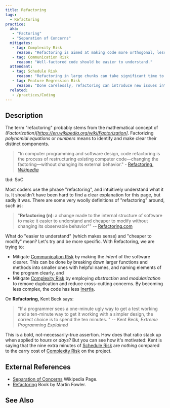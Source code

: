 ```yaml
---
title: Refactoring
tags: 
  - Refactoring
practice:
  aka: 
   - "Factoring"
   - "Separation of Concerns"
  mitigates:
   - tag: Complexity Risk
     reason: "Refactoring is aimed at making code more orthogonal, less duplicative and clearer to understand"
   - tag: Communication Risk
     reason: "Well-factored code should be easier to understand."
  attendant:
   - tag: Schedule Risk
     reason: "Refactoring in large chunks can take significant time to complete."
   - tag: Feature Regression Risk
     reason: "Done carelessly, refactoring can introduce new issues into the codebase"
  related:
   - /practices/Coding
---
```

  
<PracticeIntro details={frontMatter.practice} /> 

## Description

The term "refactoring" probably stems from the mathematical concept of _(Factorization)[https://en.wikipedia.org/wiki/Factorization]_.  Factorizing _polynomial equations_ or _numbers_ means to identify and make clear their distinct components.

> "In computer programming and software design, code refactoring is the process of restructuring existing computer code—changing the factoring—without changing its external behavior." - [Refactoring, _Wikipedia_](https://en.wikipedia.org/wiki/Code_refactoring)

tbd: SoC

Most coders use the phrase "refactoring", and intuitively understand what it is.  It shouldn't have been hard to find a clear explanation for this page, but sadly it was.  There are some very woolly definitions of "refactoring" around, such as:

> "**Refactoring (n)**: a change made to the internal structure of software to make it easier to understand and cheaper to modify without changing its observable behavior""  -- [Refactoring.com](https://www.refactoring.com)

What do "easier to understand" (which makes sense) and "cheaper to modify" mean?   Let's try and be more specific.   With Refactoring, we are trying to:

- Mitigate [Communication Risk](../risks/Communication-Risk.md) by making the _intent_ of the software clearer. This can be done by breaking down larger functions and methods into smaller ones with helpful names, and naming elements of the program clearly, and
- Mitigate [Complexity Risk](../risks/Complexity-Risk.md) by employing _abstraction_ and _modularization_ to remove duplication and reduce cross-cutting concerns.   By becoming less complex, the code has less [Inertia](../risks/Complexity-Risk.md).

On **Refactoring**, Kent Beck says:

> "If a programmer sees a one-minute ugly way to get a test working and a ten-minute way to get it working with a simpler design, the correct choice is to spend the ten minutes. " -- Kent Beck, _Extreme Programming Explained_

This is a bold, not-necessarily-true assertion.  How does that ratio stack up when applied to _hours_ or _days_?  But you can see how it's motivated:  Kent is saying that the nine extra minutes of [Schedule Risk](../risks/Scarcity-Risk.md#schedule-risk) are _nothing_ compared to the carry cost of [Complexity Risk](../risks/Complexity-Risk.md) on the project.

## External References

- [Separation of Concerns](https://en.wikipedia.org/wiki/Separation_of_concerns) Wikipedia Page.
- [Refactoring](https://martinfowler.com/books/refactoring.html) Book by Martin Fowler.


## See Also

<TagList tag="Refactoring" />

